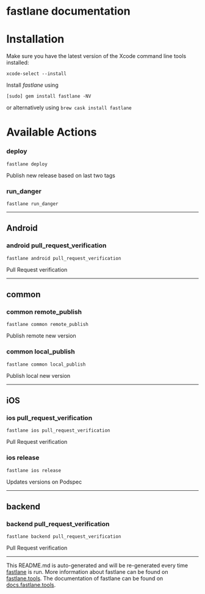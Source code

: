 fastlane documentation
================
# Installation

Make sure you have the latest version of the Xcode command line tools installed:

```
xcode-select --install
```

Install _fastlane_ using
```
[sudo] gem install fastlane -NV
```
or alternatively using `brew cask install fastlane`

# Available Actions
### deploy
```
fastlane deploy
```
Publish new release based on last two tags
### run_danger
```
fastlane run_danger
```


----

## Android
### android pull_request_verification
```
fastlane android pull_request_verification
```
Pull Request verification

----

## common
### common remote_publish
```
fastlane common remote_publish
```
Publish remote new version
### common local_publish
```
fastlane common local_publish
```
Publish local new version

----

## iOS
### ios pull_request_verification
```
fastlane ios pull_request_verification
```
Pull Request verification
### ios release
```
fastlane ios release
```
Updates versions on Podspec

----

## backend
### backend pull_request_verification
```
fastlane backend pull_request_verification
```
Pull Request verification

----

This README.md is auto-generated and will be re-generated every time [fastlane](https://fastlane.tools) is run.
More information about fastlane can be found on [fastlane.tools](https://fastlane.tools).
The documentation of fastlane can be found on [docs.fastlane.tools](https://docs.fastlane.tools).
